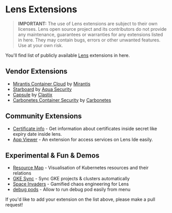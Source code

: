 # Lens Extensions

> **IMPORTANT:** The use of Lens extensions are subject to their own licenses. Lens open source project and its contributors do not provide any maintenance, guarantees or warranties for any extensions listed in here. They may contain bugs, errors or other unwanted features. Use at your own risk.

You'll find list of publicly available [Lens](https://k8slens.dev) extensions in here.

## Vendor Extensions

- [Mirantis Container Cloud](https://github.com/Mirantis/lens-extension-cc/) by [Mirantis](https://mirantis.com)
- [Starboard](https://github.com/aquasecurity/starboard-lens-extension) by [Aqua Security](https://www.aquasec.com/)
- [Capsule](https://github.com/clastix/capsule-lens-extension) by [Clastix](https://clastix.io/)
- [Carbonetes Container Security](https://github.com/carbonetes/carbonetes-lens-extension) by [Carbonetes](https://carbonetes.com/)

## Community Extensions

- [Certificate info](https://github.com/jkroepke/lens-extension-certificate-info) - Get information about certificates inside secret like expiry date inside lens.
- [App Viewer](https://github.com/kocyigitkim/lens-app-viewer) - An extension for access services on Lens Ide easily.

## Experimental & Fun & Demos

- [Resource Map](https://github.com/nevalla/lens-resource-map-extension) - Visualisation of Kubernetes resources and their relations
- [GKE Sync](https://github.com/jakolehm/lens-extension-gke-sync) - Sync GKE projects & clusters automatically
- [Space Invaders](https://github.com/chenhunghan/lens-ext-invaders) - Gamified chaos engineering for Lens
- [debug pods](https://github.com/pashevskii/debug-pods-lens-extension) - Allow to run debug pod easily from menu


If you'd like to add your extension on the list above, please make a pull request!
